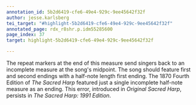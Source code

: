 ```yaml
---
annotation_id: 5b2d6419-cfe6-49e4-929c-9ee45642f32f
author: jesse.karlsberg
tei_target: "#highlight-5b2d6419-cfe6-49e4-929c-9ee45642f32f"
annotated_page: rdx_r8shr.p.idm55285600
page_index: 37
target: highlight-5b2d6419-cfe6-49e4-929c-9ee45642f32f

---
```

The repeat markers at the end of this measure send singers back to an incomplete measure at the song's midpoint. The song should feature first and second endings with a half-note length first ending. The 1870 Fourth Edition of *The Sacred Harp* featured just a single incomplete half-note measure as an ending. This error, introduced in *Original Sacred Harp*, persists in *The Sacred Harp: 1991 Edition*.